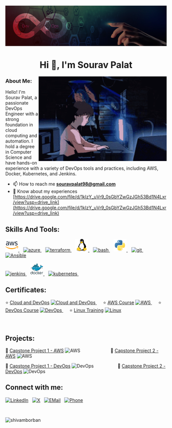 ![logo](https://github.com/ShivamBorban/ShivamBorban/blob/main/GitHub-Banner.jpg)
<h1 align="center">Hi 👋, I'm Sourav Palat</h1>


<img align="right" alt="coding" width="400" src="https://github.com/ShivamBorban/ShivamBorban/blob/main/GitHub-Gif.gif">

<h3 align="left">About Me:</h3>

Hello! I'm Sourav Palat, a passionate DevOps Engineer with a strong foundation in cloud computing and automation. I hold a degree in Computer Science and have hands-on experience with a variety of DevOps tools and practices, including AWS, Docker, Kubernetes, and Jenkins.

- 📫 How to reach me **souravpalat98@gmail.com**
- 📄 Know about my experiences [https://drive.google.com/file/d/1kIzY_uVr9_0sGbYZwGzJGh53Bd1N4Lxr/view?usp=drive_link](https://drive.google.com/file/d/1kIzY_uVr9_0sGbYZwGzJGh53Bd1N4Lxr/view?usp=drive_link)


## Skills And Tools:
<p align="left"> 
<a href="https://aws.amazon.com" target="_blank" rel="noreferrer"> <img src="https://raw.githubusercontent.com/devicons/devicon/master/icons/amazonwebservices/amazonwebservices-original-wordmark.svg" alt="aws" width="40" height="40"/> </a> &nbsp;&nbsp;
<a href="https://azure.microsoft.com/en-in/" target="_blank" rel="noreferrer"> <img src="https://img.icons8.com/?size=100&id=VLKafOkk3sBX&format=png&color=000000" alt="azure" width="40" height="40"/> </a> &nbsp;&nbsp;
<a href="https://www.terraform.io/" target="_blank" rel="noreferrer"> <img src="https://www.svgrepo.com/show/374122/terraform.svg" alt="terraform" width="40" height="40"/> </a> &nbsp;&nbsp;
<a href="https://www.linux.org/" target="_blank" rel="noreferrer"> <img src="https://raw.githubusercontent.com/devicons/devicon/master/icons/linux/linux-original.svg" alt="linux" width="40" height="40"/> </a> &nbsp;&nbsp;
<a href="https://www.gnu.org/software/bash/" target="_blank" rel="noreferrer"> <img src="https://img.icons8.com/?size=100&id=9MJf0ngDwS8z&format=png&color=000000" alt="bash" width="40" height="40"/> </a> &nbsp;&nbsp;
<a href="https://www.python.org" target="_blank" rel="noreferrer"> <img src="https://raw.githubusercontent.com/devicons/devicon/master/icons/python/python-original.svg" alt="python" width="40" height="40"/> </a> &nbsp;&nbsp;
<a href="https://git-scm.com/" target="_blank" rel="noreferrer"> <img src="https://www.vectorlogo.zone/logos/git-scm/git-scm-icon.svg" alt="git" width="40" height="40"/> </a> &nbsp;&nbsp;
<a href="https://www.ansible.com/" target="_blank" rel="noreferrer"> <img src="https://encrypted-tbn0.gstatic.com/images?q=tbn:ANd9GcR2aa1_PJXZW3Xs4-ikSetJn97kpftdMMkOHA&s" alt="Ansible" width="40" height="40"/> 
</a></p> <a href="https://www.jenkins.io" target="_blank" rel="noreferrer"> <img src="https://www.vectorlogo.zone/logos/jenkins/jenkins-icon.svg" alt="jenkins" width="40" height="40"/> </a> &nbsp;&nbsp;
<a href="https://www.docker.com/" target="_blank" rel="noreferrer"> <img src="https://raw.githubusercontent.com/devicons/devicon/master/icons/docker/docker-original-wordmark.svg" alt="docker" width="40" height="40"/> </a> &nbsp;&nbsp;
<a href="https://kubernetes.io" target="_blank" rel="noreferrer"> <img src="https://www.vectorlogo.zone/logos/kubernetes/kubernetes-icon.svg" alt="kubernetes" width="40" height="40"/> </a> &nbsp;&nbsp; <br>

## Certificates:
⭐ [Cloud and DevOps](https://lms.intellipaat.com/certificate-link/?Yz03MjY5ODUmdT0yMjI2NjMmZXh0PTE=) <a href="https://lms.intellipaat.com/certificate-link/?Yz03MjY5ODUmdT0yMjI2NjMmZXh0PTE=" target="_blank" rel="noreferrer"> <img src="https://github.com/ShivamBorban/ShivamBorban/assets/114582670/1d48419e-80b7-4144-9096-2ce962c901f7" alt="Cloud and DevOps" width="60" height="60"/> </a> &nbsp;&nbsp;&nbsp;&nbsp;                    ⭐ [AWS Course](https://lms.intellipaat.com/certificate-link/?Yz1jdXMtOTEyOTExJnU9MjIyNjYzJmV4dD0x) <a href="https://lms.intellipaat.com/certificate-link/?Yz1jdXMtOTEyOTExJnU9MjIyNjYzJmV4dD0x" target="_blank" rel="noreferrer"> <img src="https://img.icons8.com/?size=100&id=33039&format=png&color=000000" alt="AWS" width="50" height="50"/> </a> &nbsp;&nbsp;&nbsp;&nbsp;                 ⭐ [DevOps Course](https://lms.intellipaat.com/certificate-link/?Yz1jdXMtOTEyNDEyJnU9MjIyNjYzJmV4dD0x) <a href="https://lms.intellipaat.com/certificate-link/?Yz1jdXMtOTEyNDEyJnU9MjIyNjYzJmV4dD0x" target="_blank" rel="noreferrer"> <img src="https://github.com/ShivamBorban/ShivamBorban/assets/114582670/40572106-3568-4069-8db5-22e1a2cf3f3d" alt="DevOps" width="50" height="60"/> </a> &nbsp;&nbsp;&nbsp;&nbsp;                ⭐ [Linux Training](https://lms.intellipaat.com/certificate-link/?Yz1jdXMtOTEyNzQ3JnU9MjIyNjYzJmV4dD0x) <a href="https://lms.intellipaat.com/certificate-link/?Yz1jdXMtOTEyNzQ3JnU9MjIyNjYzJmV4dD0x" target="_blank" rel="noreferrer"> <img src="https://img.icons8.com/?size=100&id=17842&format=png&color=000000" alt="Linux" width="50" height="50"/> </a> 

<br>

## Projects:
🌟 [Capstone Project 1 - AWS](https://github.com/ShivamBorban/Capstone-Project-1-AWS-.git)  <img src="https://img.icons8.com/?size=100&id=33039&format=png&color=000000" alt="AWS" width="40" height="40"/> &nbsp;&nbsp;&nbsp;&nbsp;&nbsp;&nbsp; &nbsp;&nbsp;&nbsp;&nbsp;&nbsp;&nbsp; &nbsp;&nbsp;&nbsp;&nbsp;&nbsp;&nbsp; &nbsp;&nbsp;🌟 [Capstone Project 2 - AWS](https://github.com/ShivamBorban/Capstone-Project-2-AWS-.git) <img src="https://img.icons8.com/?size=100&id=33039&format=png&color=000000" alt="AWS" width="40" height="40"/> 

🌟 [Capstone Project 1 - DevOps](https://github.com/ShivamBorban/Capstone-Project-1-Devops-.git) <img src="https://github.com/ShivamBorban/ShivamBorban/assets/114582670/40572106-3568-4069-8db5-22e1a2cf3f3d" alt="DevOps" width="40" height="40"/> &nbsp;&nbsp;&nbsp;&nbsp;&nbsp;&nbsp; &nbsp;&nbsp;&nbsp;&nbsp;&nbsp;&nbsp; &nbsp;&nbsp;&nbsp; 🌟 [Capstone Project 2 - DevOps](https://github.com/ShivamBorban/Capstone-Project-2-Devops-.git) <img src="https://github.com/ShivamBorban/ShivamBorban/assets/114582670/40572106-3568-4069-8db5-22e1a2cf3f3d" alt="DevOps" width="40" height="40"/>
<br>

## Connect with me:
<p align="left">
<a href="www.linkedin.com/in/sourav-p-305875189" target="blank"><img align="center" src="https://github.com/user-attachments/assets/15c83215-6df9-43c7-84e9-db1163976f71" alt="LinkedIn" height="45" width="49" /></a> &nbsp;
  <a href="https://x.com/ShivamBorban" target="blank"><img align="center" src="https://github.com/user-attachments/assets/41451908-3b27-4207-8373-088ac6b113eb" alt="X" height="35" width="40" /></a> &nbsp;
  <a href="mailto:shivamborban14321@gmail.com" target="blank"><img align="center" src="https://img.icons8.com/?size=100&id=eFPBXQop6V2m&format=png&color=000000" alt="EMail" height="46" width="41" /></a> &nbsp; 
  <a href="https://wa.me/+919111715710?text=Hi%20there!" target="blank"><img align="center" src="https://github.com/ShivamBorban/ShivamBorban/assets/114582670/77e0ce6b-ea83-4af9-9de4-e078e798bd93" alt="Phone" height="35" width="40" /></a>
</p> <br>

<p align="left"> <img src="https://komarev.com/ghpvc/?username=shivamborban&label=Profile%20views&color=0e75b6&style=flat" alt="shivamborban" /> </p>

